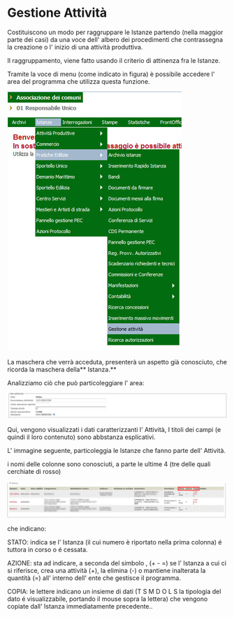# Gestione Attività

Costituiscono un modo per raggruppare le Istanze partendo \(nella maggior parte dei casi\) da una voce dell' albero dei procedimenti  che contrassegna la creazione o l' inizio di una attività produttiva.

Il raggruppamento, viene fatto usando il criterio di attinenza fra le Istanze.

Tramite la voce di menu \(come indicato in figura\) è possibile accedere l' area del programma che utilizza questa funzione.

![](/assets/pct_mn_gest_attivita.jpg)

La maschera che verrà acceduta, presenterà un aspetto già conosciuto, che ricorda la maschera della** Istanza.**

Analizziamo ciò che può particoleggiare l' area:

![](/assets/sk_attivita_1.jpg)

Qui, vengono visualizzati i dati caratterizzanti l' Attività, I titoli dei campi \(e quindi il loro contenuto\) sono abbstanza esplicativi.

L' immagine seguente, particoleggia le Istanze che fanno parte dell' Attività.

i nomi delle colonne sono conosciuti, a parte le ultime 4 \(tre delle quali cerchiate di rosso\)

![](/assets/sk_attivita_2.jpg)

che indicano:

STATO: indica se l' Istanza \(il cui numero è riportato nella prima colonna\) é tuttora in corso o é cessata.

AZIONE: sta ad indicare, a seconda del simbolo , \(+ - =\) se l' Istanza a cui ci si riferisce, crea una attività \(+\), la elimina \(-\) o mantiene inalterata la quantità \(=\) all' interno dell' ente che gestisce il programma.

COPIA: le lettere indicano un insieme di dati \(T S M D O L S la tipologia del dato é visualizzabile, portando il mouse sopra la     lettera\) che vengono copiate dall' Istanza immediatamente precedente..

